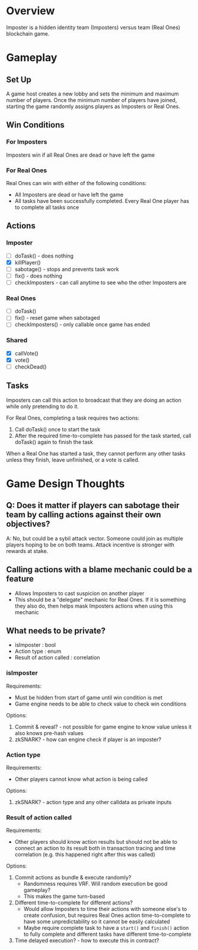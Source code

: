 # Overview
Imposter is a hidden identity team (Imposters) versus team (Real Ones) blockchain game.

# Gameplay

## Set Up

A game host creates a new lobby and sets the minimum and maximum number of players. Once the minimum number of players have joined, starting the game randomly assigns players as Imposters or Real Ones.

## Win Conditions

### For Imposters
Imposters win if all Real Ones are dead or have left the game

### For Real Ones
Real Ones can win with either of the following conditions:
- All Imposters are dead or have left the game
- All tasks have been successfully completed. Every Real One player has to complete all tasks once

## Actions

### Imposter
- [ ] doTask() - does nothing
- [x] killPlayer()
- [ ] sabotage() - stops and prevents task work
- [ ] fix() - does nothing
- [ ] checkImposters - can call anytime to see who the other Imposters are

### Real Ones
- [ ] doTask()
- [ ] fix() - reset game when sabotaged
- [ ] checkImposters() - only callable once game has ended

### Shared
- [x] callVote()
- [x] vote()
- [ ] checkDead()

## Tasks

Imposters can call this action to broadcast that they are doing an action while only pretending to do it.

For Real Ones, completing a task requires two actions:
1. Call doTask() once to start the task
1. After the required time-to-complete has passed for the task started, call doTask() again to finish the task

When a Real One has started a task, they cannot perform any other tasks unless they finish, leave unfinished, or a vote is called.

# Game Design Thoughts

## Q: Does it matter if players can sabotage their team by calling actions against their own objectives?

A: No, but could be a sybil attack vector. Someone could join as multiple players hoping to be on both teams. Attack incentive is stronger with rewards at stake.

## Calling actions with a blame mechanic could be a feature

- Allows Imposters to cast suspicion on another player
- This should be a "delegate" mechanic for Real Ones. If it is something they also do, then helps mask Imposters actions when using this mechanic

## What needs to be private?

- isImposter : bool
- Action type : enum
- Result of action called : correlation

### isImposter

Requirements:
- Must be hidden from start of game until win condition is met
- Game engine needs to be able to check value to check win conditions

Options:
1. Commit & reveal? - not possible for game engine to know value unless it also knows pre-hash values
1. zkSNARK? - how can engine check if player is an imposter?

### Action type

Requirements:
- Other players cannot know what action is being called

Options:
1. zkSNARK? - action type and any other calldata as private inputs

### Result of action called

Requirements:
- Other players should know action results but should not be able to connect an action to its result both in transaction tracing and time correlation (e.g. this happened right after this was called)

Options:
1. Commit actions as bundle & execute randomly? 
    - Randomness requires VRF. Will random execution be good gameplay?
    - This makes the game turn-based
1. Different time-to-complete for different actions?
    - Would allow Imposters to time their actions with someone else's to create confusion, but requires Real Ones action time-to-complete to have some unpredictability so it cannot be easily calculated
    - Maybe require complete task to have a `start()` and `finish()` action to fully complete and different tasks have different time-to-complete
1. Time delayed execution? - how to execute this in contract?